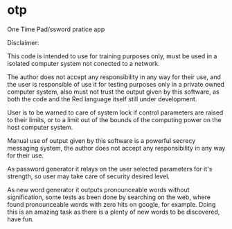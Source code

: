 # otp
One Time Pad/ssword pratice app

Disclaimer:

This code is intended to use for training purposes only, must be used in a isolated computer system not conected to a network.

The author does not accept any responsibility in any way for their use, and the user is responsible of use it for testing purposes only
in a private owned computer system, also must not trust the output given by this software, as both the code and the Red language itself still under development.

User is to be warned to care of system lock if control parameters are raised to their limits, or to a limit out of the bounds of the
computing power on the host computer system.

Manual use of output given by this software is a powerful secrecy messaging system, the author does not accept any responsibility in any way for their use. 

As password generator it relays on the user selected parameters for it's strength, so user may take care of security desired level.

As new word generator it outputs pronounceable words without signification, some tests as been done by searching on the web, where found pronounceable words with zero hits on google, for example. Doing this is an amazing task as there is a plenty of new words to be discovered, have fun.

